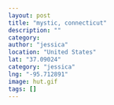 ```yaml
---
layout: post
title: "mystic, connecticut"
description: ""
category:
author: "jessica"
location: "United States"
lat: "37.09024"
category: "jessica"
lng: "-95.712891"
image: hut.gif
tags: []
---
```





